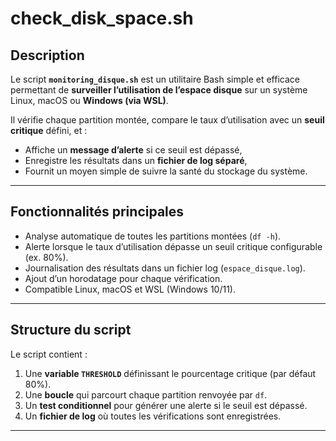 # check_disk_space.sh

## Description
Le script **`monitoring_disque.sh`** est un utilitaire Bash simple et efficace permettant de **surveiller l’utilisation de l’espace disque** sur un système Linux, macOS ou **Windows (via WSL)**.  

Il vérifie chaque partition montée, compare le taux d’utilisation avec un **seuil critique** défini, et :  
- Affiche un **message d’alerte** si ce seuil est dépassé,  
- Enregistre les résultats dans un **fichier de log séparé**,  
- Fournit un moyen simple de suivre la santé du stockage du système.

---

## Fonctionnalités principales

- Analyse automatique de toutes les partitions montées (`df -h`).  
- Alerte lorsque le taux d’utilisation dépasse un seuil critique configurable (ex. 80%).  
- Journalisation des résultats dans un fichier log (`espace_disque.log`).  
- Ajout d’un horodatage pour chaque vérification.  
- Compatible Linux, macOS et WSL (Windows 10/11).  

---

## Structure du script

Le script contient :
1. Une **variable `THRESHOLD`** définissant le pourcentage critique (par défaut 80%).  
2. Une **boucle** qui parcourt chaque partition renvoyée par `df`.  
3. Un **test conditionnel** pour générer une alerte si le seuil est dépassé.  
4. Un **fichier de log** où toutes les vérifications sont enregistrées.

---
